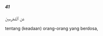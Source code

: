 ##### 41

<span class="ayah">عَنِ ٱلْمُجْرِمِينَ</span>

<span class="ayah_translation">tentang (keadaan) orang-orang yang berdosa,</span>
